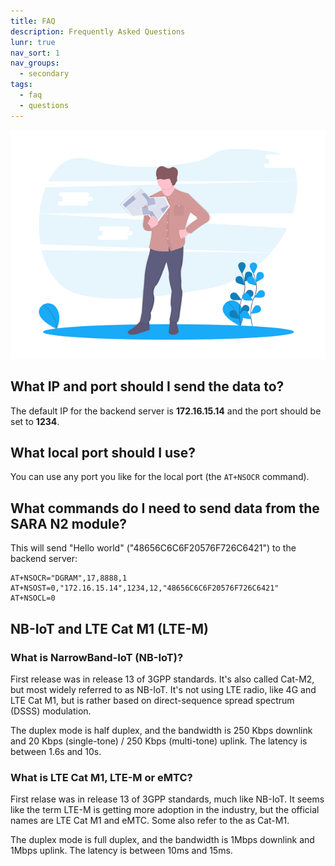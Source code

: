 ```yaml
---
title: FAQ
description: Frequently Asked Questions
lunr: true
nav_sort: 1
nav_groups:
  - secondary
tags:
  - faq
  - questions
---
```


![Frequently Asked Questions](undraw_faq.png)

## What IP and port should I send the data to?

The default IP for the backend server is **172.16.15.14** and the port should be set to **1234**.

## What local port should I use?

You can use any port you like for the local port (the `AT+NSOCR` command).

## What commands do I need to send data from the SARA N2 module?

This will send "Hello world" ("48656C6C6F20576F726C6421") to the backend server:

```text
AT+NSOCR="DGRAM",17,8888,1
AT+NSOST=0,"172.16.15.14",1234,12,"48656C6C6F20576F726C6421"
AT+NSOCL=0
```

## NB-IoT and LTE Cat M1 (LTE-M)

### What is NarrowBand-IoT (NB-IoT)?

First release was in release 13 of 3GPP standards. It's also called Cat-M2, but most widely referred to as NB-IoT. It's not using LTE radio, like 4G and LTE Cat M1, but is rather based on direct-sequence spread spectrum (DSSS) modulation.

The duplex mode is half duplex, and the bandwidth is 250 Kbps downlink and 20 Kbps (single-tone) / 250 Kbps (multi-tone) uplink. The latency is between 1.6s and 10s.

### What is LTE Cat M1, LTE-M or eMTC?

First relase was in release 13 of 3GPP standards, much like NB-IoT. It seems like the term LTE-M is getting more adoption in the industry, but the official names are LTE Cat M1 and eMTC. Some also refer to the as Cat-M1.

The duplex mode is full duplex, and the bandwidth is 1Mbps downlink and 1Mbps uplink. The latency is between 10ms and 15ms.
